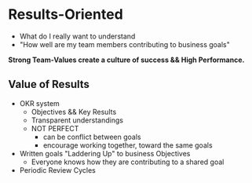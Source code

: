 # Results-Oriented
- What do I really want to understand
- "How well are my team members contributing to business goals"

**Strong Team-Values create a culture of success && High Performance.**
## Value of Results
- OKR system
  -  Objectives && Key Results
  -  Transparent understandings
  -  NOT PERFECT
     -  can be conflict between goals
     -  encourage working together, toward the same goals
-  Written goals "Laddering Up" to business Objectives
   -  Everyone knows how they are contributing to a shared goal
-  Periodic Review Cycles
